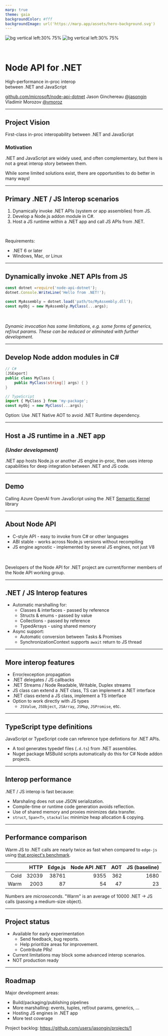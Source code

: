 ```yaml
---
marp: true
theme: gaia
backgroundColor: #fff
backgroundImage: url('https://marp.app/assets/hero-background.svg')
---
```

<!--
  Use the Marp CLI or Marp for VS Code to generate slides from this markdown file:
    https://github.com/marp-team/marp-cli
    https://github.com/marp-team/marp-vscode
-->

![bg vertical left:30% 75%](https://raw.githubusercontent.com/dotnet/brand/main/logo/dotnet-logo.svg)
![bg vertical left:30% 75%](https://upload.wikimedia.org/wikipedia/commons/d/d9/Node.js_logo.svg)

<br>

# **Node API for .NET**

High-performance in-proc interop<br/> between .NET and JavaScript

[github.com/microsoft/node-api-dotnet](https://github.com/microsoft/node-api-dotnet)
Jason Ginchereau [@jasongin](https://github.com/jasongin)
Vladimir Morozov [@vmoroz](https://github.com/vmoroz)

---
## Project Vision

First-class in-proc interopability between .NET and JavaScript
<br/>

### Motivation
.NET and JavaScript are widely used, and often complementary, but there is not a great interop story between them.

While some limited solutions exist, there are opportunities to do better in many ways!

---
## Primary .NET / JS Interop scenarios
1. Dynamically invoke .NET APIs (system or app assemblies) from JS.
2. Develop a Node.js addon module in C#.
3. Host a JS runtime within a .NET app and call JS APIs from .NET.

<br/>

Requirements:
 - .NET 6 or later
 - Windows, Mac, or Linux

---
## Dynamically invoke .NET APIs from JS
```js
const dotnet =require('node-api-dotnet');
dotnet.Console.WriteLine('Hello from .NET!');

const MyAssembly = dotnet.load('path/to/MyAssembly.dll');
const myObj = new MyAssembly.MyClass(...args);
```

<br/><br/>
_Dynamic invocation has some limitations, e.g. some forms of generics, ref/out params. These can be reduced or eliminated with further development._

---
## Develop Node addon modules in C#
```C#
// C#
[JSExport]
public class MyClass {
    public MyClass(string[] args) { }
}
```
```ts
// TypeScript
import { MyClass } from 'my-package';
const myObj = new MyClass(...args);
```

Option: Use .NET Native AOT to avoid .NET Runtime dependency.

---
## Host a JS runtime in a .NET app
### _(Under development)_
.NET app hosts Node.js or another JS engine in-proc, then uses interop capabilities for deep integration between .NET and JS code.

---
## Demo
Calling Azure OpenAI from JavaScript
using the .NET [Semantic Kernel](https://github.com/microsoft/semantic-kernel) library

---
## About Node API
 - C-style API - easy to invoke from C# or other languages
 - ABI stable - works across Node.js versions without recompiling
 - JS engine agnostic - implemented by several JS engines, not just V8

<br/>
<br/>
Developers of the Node API for .NET project are current/former members of the Node API working group.

---
## .NET / JS Interop features
 - Automatic marshalling for:
   - Classes & interfaces - passed by reference
   - Structs & enums - passed by value
   - Collections - passed by reference
   - TypedArrays - using shared memory
 - Async support:
   - Automatic conversion between Tasks & Promises
   - SynchronizationContext supports `await` return to JS thread

---
## More interop features
 - Error/exception propagation
 - .NET delegates / JS callbacks
 - .NET Streams / Node Readable, Writable, Duplex streams
 - JS class can extend a .NET class, TS can implement a .NET interface
 - .NET class extend a JS class, implement a TS interface
 - Option to work directly with JS types
   - `JSValue`, `JSObject`, `JSArray`, `JSMap`, `JSPromise`, etc.

---
## TypeScript type definitions
JavaScript or TypeScript code can reference type defintions for .NET APIs.
 - A tool generates typedef files (`.d.ts`) from .NET assemblies.
 - Nuget package MSBuild scripts automatically do this for C# Node addon projects.

---
## Interop performance
.NET / JS interop is fast because:
 - Marshaling does not use JSON serialization.
 - Compile-time or runtime code generation avoids reflection.
 - Use of shared memory and proxies minimizes data transfer.
 - `struct`, `Span<T>`, `stackalloc` minimize heap allocation & copying.

---
## Performance comparison
Warm JS to .NET calls are nearly twice as fast when compared to `edge-js` using [that project's benchmark](https://github.com/tjanczuk/edge/wiki/Performance).

|      |  HTTP | Edge.js | Node API .NET | AOT | JS (baseline) |
|-----:|------:|--------:|--------------:|----:|--------------:|
| Cold | 32039 |   38761 |          9355 | 362 |          1680 |
| Warm |  2003 |      87 |            54 |  47 |            23 |

Numbers are _microseconds_. "Warm" is an average of 10000 .NET -> JS calls (passing a medium-size object).

---
## Project status
 - Available for early experimentation
   - Send feedback, bug reports.
   - Help prioritize areas for improvement.
   - Contribute PRs!
 - Current limitations may block some advanced interop scenarios.
 - NOT production ready

---
## Roadmap
Major development areas:
 - Build/packaging/publishing pipelines
 - More marshalling: events, tuples, ref/out params, generics, ...
 - Hosting JS engines in .NET app
 - More test coverage

Project backlog: https://github.com/users/jasongin/projects/1

